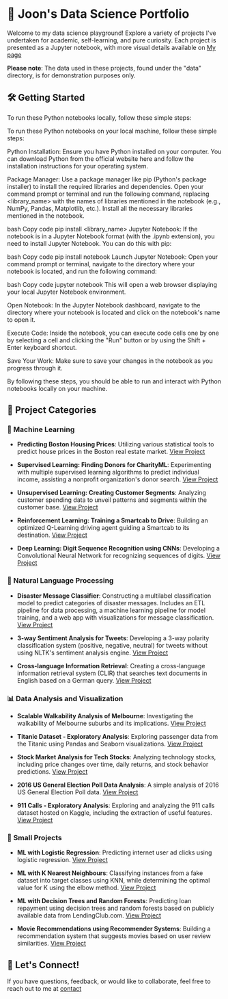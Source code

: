 # 🚀 Joon's Data Science Portfolio

Welcome to my data science playground! Explore a variety of projects I've undertaken for academic, self-learning, and pure curiosity. Each project is presented as a Jupyter notebook, with more visual details available on [My page](https://github.com/jfh5580)

**Please note**: The data used in these projects, found under the "data" directory, is for demonstration purposes only.

## 🛠️ Getting Started

To run these Python notebooks locally, follow these simple steps:

To run these Python notebooks on your local machine, follow these simple steps:

Python Installation:
Ensure you have Python installed on your computer. You can download Python from the official website here and follow the installation instructions for your operating system.

Package Manager:
Use a package manager like pip (Python's package installer) to install the required libraries and dependencies. Open your command prompt or terminal and run the following command, replacing <library_name> with the names of libraries mentioned in the notebook (e.g., NumPy, Pandas, Matplotlib, etc.). Install all the necessary libraries mentioned in the notebook.

bash
Copy code
pip install <library_name>
Jupyter Notebook:
If the notebook is in a Jupyter Notebook format (with the .ipynb extension), you need to install Jupyter Notebook. You can do this with pip:

bash
Copy code
pip install notebook
Launch Jupyter Notebook:
Open your command prompt or terminal, navigate to the directory where your notebook is located, and run the following command:

bash
Copy code
jupyter notebook
This will open a web browser displaying your local Jupyter Notebook environment.

Open Notebook:
In the Jupyter Notebook dashboard, navigate to the directory where your notebook is located and click on the notebook's name to open it.

Execute Code:
Inside the notebook, you can execute code cells one by one by selecting a cell and clicking the "Run" button or by using the Shift + Enter keyboard shortcut.

Save Your Work:
Make sure to save your changes in the notebook as you progress through it.

By following these steps, you should be able to run and interact with Python notebooks locally on your machine.

## 📂 Project Categories

### 🤖 Machine Learning

- **Predicting Boston Housing Prices**: Utilizing various statistical tools to predict house prices in the Boston real estate market. 
  [View Project]()

- **Supervised Learning: Finding Donors for CharityML**: Experimenting with multiple supervised learning algorithms to predict individual income, assisting a nonprofit organization's donor search.
  [View Project]()

- **Unsupervised Learning: Creating Customer Segments**: Analyzing customer spending data to unveil patterns and segments within the customer base.
  [View Project]()

- **Reinforcement Learning: Training a Smartcab to Drive**: Building an optimized Q-Learning driving agent guiding a Smartcab to its destination.
  [View Project]()

- **Deep Learning: Digit Sequence Recognition using CNNs**: Developing a Convolutional Neural Network for recognizing sequences of digits.
  [View Project]()

### 📝 Natural Language Processing

- **Disaster Message Classifier**: Constructing a multilabel classification model to predict categories of disaster messages. Includes an ETL pipeline for data processing, a machine learning pipeline for model training, and a web app with visualizations for message classification.
  [View Project](https://github.com/sajal2692/disaster-message-classifier)

- **3-way Sentiment Analysis for Tweets**: Developing a 3-way polarity classification system (positive, negative, neutral) for tweets without using NLTK's sentiment analysis engine.
  [View Project](https://github.com/sajal2692/data-science-portfolio/blob/master/3-Way%20Sentiment%20Analysis%20for%20Tweets.ipynb)

- **Cross-language Information Retrieval**: Creating a cross-language information retrieval system (CLIR) that searches text documents in English based on a German query.
  [View Project](https://github.com/sajal2692/data-science-portfolio/blob/master/Cross%20Language%20Information%20Retrieval.ipynb)

### 📊 Data Analysis and Visualization

- **Scalable Walkability Analysis of Melbourne**: Investigating the walkability of Melbourne suburbs and its implications.
  [View Project](https://github.com/sajal2692/Scalable-Walkability-Analysis-of-Melbourne)

- **Titanic Dataset - Exploratory Analysis**: Exploring passenger data from the Titanic using Pandas and Seaborn visualizations.
  [View Project](https://github.com/sajal2692/data-science-portfolio/blob/master/Titanic%20Dataset%20-%20Exploratory%20Analysis.ipynb)

- **Stock Market Analysis for Tech Stocks**: Analyzing technology stocks, including price changes over time, daily returns, and stock behavior predictions.
  [View Project](https://github.com/sajal2692/data-science-portfolio/blob/master/Stock%20Market%20Analysis%20for%20Tech%20Stocks.ipynb)

- **2016 US General Election Poll Data Analysis**: A simple analysis of 2016 US General Election Poll data.
  [View Project](https://github.com/sajal2692/data-science-portfolio/blob/master/2016%20General%20Election%20Poll%20Analysis.ipynb)

- **911 Calls - Exploratory Analysis**: Exploring and analyzing the 911 calls dataset hosted on Kaggle, including the extraction of useful features.
  [View Project](https://github.com/sajal2692/data-science-portfolio/blob/master/911%20Calls%20-%20Exploratory%20Analysis.ipynb)

### 🌟 Small Projects

- **ML with Logistic Regression**: Predicting internet user ad clicks using logistic regression.
  [View Project](https://github.com/sajal2692/data-science-portfolio/blob/master/ML%20Micro%20Projects/Machine%20Learning%20with%20Logistic%20Regression.ipynb)

- **ML with K Nearest Neighbours**: Classifying instances from a fake dataset into target classes using KNN, while determining the optimal value for K using the elbow method.
  [View Project](https://github.com/sajal2692/data-science-portfolio/blob/master/ML%20Micro%20Projects/ML%20with%20K%20Nearest%20Neighbors.ipynb)

- **ML with Decision Trees and Random Forests**: Predicting loan repayment using decision trees and random forests based on publicly available data from LendingClub.com.
  [View Project](https://github.com/sajal2692/data-science-portfolio/blob/master/ML%20Micro%20Projects/Machine%20Learning%20with%20Decision%20Trees%20and%20Random%20Forests.ipynb)

- **Movie Recommendations using Recommender Systems**: Building a recommendation system that suggests movies based on user review similarities.
  [View Project](https://github.com/sajal2692/data-science-portfolio/blob/master/ML%20Micro%20Projects/Recommender%20Systems%20with%20Python.ipynb)

## 📧 Let's Connect!

If you have questions, feedback, or would like to collaborate, feel free to reach out to me at [contact](joonhong96@gwu.edu)
